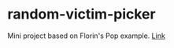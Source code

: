 # random-victim-picker

Mini project based on Florin's Pop example. [Link]('https://www.florin-pop.com/')